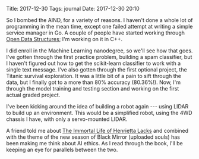 Title: 2017-12-30
Tags: journal
Date: 2017-12-30 20:10

So I bombed the AIND, for a variety of reasons. I haven't done a whole
lot of programming in the mean time, except one failed attempt at
writing a simple service manager in Go. A couple of people have started
working through [Open Data Structures](http://opendatastructures.org/);
I'm working on it in C++.

I did enroll in the Machine Learning nanodegree, so we'll see how that
goes. I've gotten through the first practice problem, building a spam
classifier, but I haven't figured out how to get the scikit-learn
classifier to work with a single text message. I've also gotten through
the first optional project, the Titanic survival exploration. It was a
little bit of a pain to sift through the data, but I finally got to a
more than 80% accuracy (80.36%!). Now, I'm through the model training
and testing section and working on the first actual graded project.

I've been kicking around the idea of building a robot again --- using
LIDAR to build up an environment. This would be a simplified robot,
using the 4WD chassis I have, with only a servo-mounted LIDAR.

A friend told me about [The Immortal Life of Henrietta Lacks](https://smile.amazon.com/dp/B00338QENI/)
and combined with the theme of the new season of Black Mirror (uploaded
souls) has been making me think about AI ethics. As I read through the
book, I'll be keeping an eye for parallels between the two.